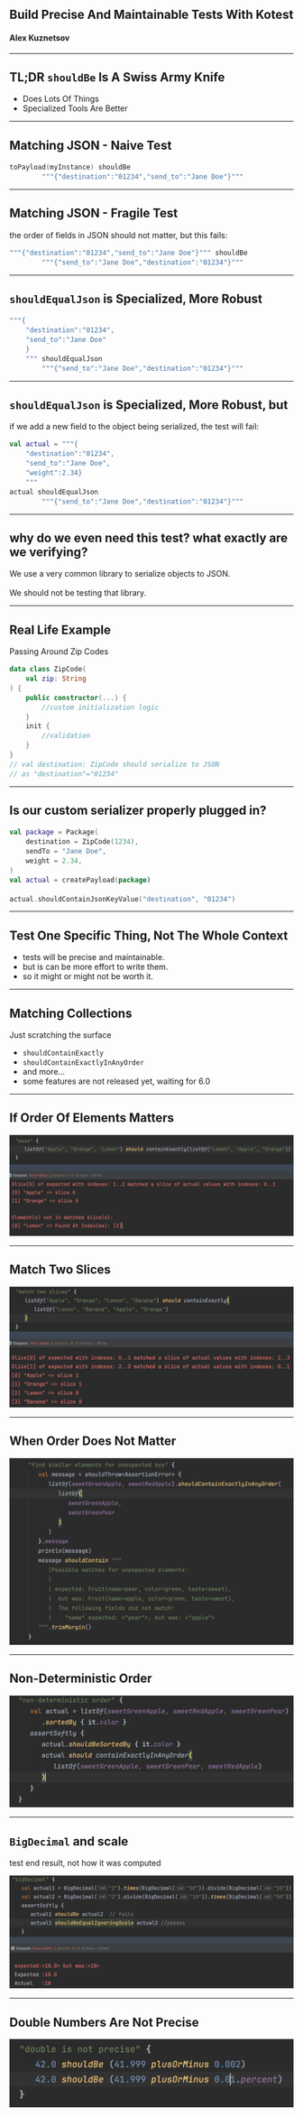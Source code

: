## Build Precise And Maintainable Tests With Kotest

#### Alex Kuznetsov

---

## TL;DR `shouldBe` Is A Swiss Army Knife

* Does Lots Of Things
* Specialized Tools Are Better

---

## Matching JSON - Naive Test

```kotlin
toPayload(myInstance) shouldBe 
        """{"destination":"01234","send_to":"Jane Doe"}"""
```

---
## Matching JSON - Fragile Test

the order of fields in JSON should not matter, but this fails:

```kotlin
"""{"destination":"01234","send_to":"Jane Doe"}""" shouldBe 
        """{"send_to":"Jane Doe","destination":"01234"}"""
```

---

## `shouldEqualJson` is Specialized, More Robust

```kotlin
"""{
    "destination":"01234",
    "send_to":"Jane Doe"
    }
    """ shouldEqualJson 
        """{"send_to":"Jane Doe","destination":"01234"}"""
```

---


## `shouldEqualJson` is Specialized, More Robust, but

if we add a new field to the object being serialized, the test will fail:

```kotlin
val actual = """{
    "destination":"01234",
    "send_to":"Jane Doe",
    "weight":2.34}
    """
actual shouldEqualJson 
        """{"send_to":"Jane Doe","destination":"01234"}"""
```

---


## why do we even need this test? what exactly are we verifying?

We use a very common library to serialize objects to JSON. 
<br/>
<br/>
We should not be testing that library.

---

## Real Life Example 
Passing Around Zip Codes

```kotlin
data class ZipCode(
    val zip: String
) {
    public constructor(...) {
        //custom initialization logic
    }
    init {
        //validation
    }
}
// val destination: ZipCode should serialize to JSON 
// as "destination"="01234"
```

---

## Is our custom serializer properly plugged in?

```kotlin
val package = Package(
    destination = ZipCode(1234), 
    sendTo = "Jane Doe",
    weight = 2.34,
)
val actual = createPayload(package)
        
actual.shouldContainJsonKeyValue("destination", "01234") 
```
---

## Test One Specific Thing, Not The Whole Context

* tests will be precise and maintainable.
* but is can be more effort to write them.
* so it might or might not be worth it.

---

## Matching Collections

Just scratching the surface

* `shouldContainExactly`
* `shouldContainExactlyInAnyOrder`
* and more...
* some features are not released yet, waiting for 6.0

---

## If Order Of Elements Matters

<img src="shouldContainExactly.png" />

---

## Match Two Slices

<img src="shouldContainExactlyTwoSlices.png" />

---

## When Order Does Not Matter

<img src="shouldContainExactlyInAnyOrder.png" />

---

## Non-Deterministic Order

<img src="nonDeterministicOrder.png" />

---

## `BigDecimal` and scale

test end result, not how it was computed

<img src="BigDecimalScale.png" />

---

## Double Numbers Are Not Precise

<img src="doubleNotPrecise.png" />

